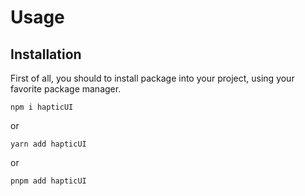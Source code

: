 # Usage

## Installation

First of all, you should to install package into your project, using your favorite package manager.

```shell
npm i hapticUI
```

or

```shell
yarn add hapticUI
```

or

```shell
pnpm add hapticUI
```

<style>
:root {
  --vp-c-green: #9868BF;
  --vp-c-green-light: #B179DF;
  --vp-c-green-lighter: #CA8AFF;
  --vp-c-green-dark: #7E569F;
  --vp-c-green-darker: #654580;
  --vp-c-green-dimm-1: rgba(152, 104, 191, 0.05);
  --vp-c-green-dimm-2: rgba(152, 104, 191, 0.2);
  --vp-c-green-dimm-3: rgba(152, 104, 191, 0.5);
}
</style>

